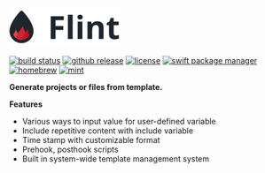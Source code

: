 <img src="assets/banner.svg" alt="logo" width="200" />

[![build status](https://travis-ci.org/flintbox/Flint.svg?branch=master)](https://travis-ci.org/flintbox/Flint)
[![github release](https://img.shields.io/github/release/flintbox/Flint.svg)](https://github.com/flintbox/Flint/releases)
[![license](https://img.shields.io/github/license/mashape/apistatus.svg)](https://github.com/flintbox/Flint/blob/master/LICENSE)
[![swift package manager](https://img.shields.io/badge/Swift%20PM-compatible-orange.svg)](https://swift.org/package-manager)
[![homebrew](https://img.shields.io/badge/%F0%9F%8D%BA-Homebrew-yellow.svg)](https://brew.sh)
[![mint](https://img.shields.io/badge/%F0%9F%8C%B1-Mint-brightgreen.svg)](https://github.com/yonaskolb/Mint)

**Generate projects or files from template.**

**Features**

- Various ways to input value for user-defined variable
- Include repetitive content with include variable
- Time stamp with customizable format
- Prehook, posthook scripts
- Built in system-wide template management system
